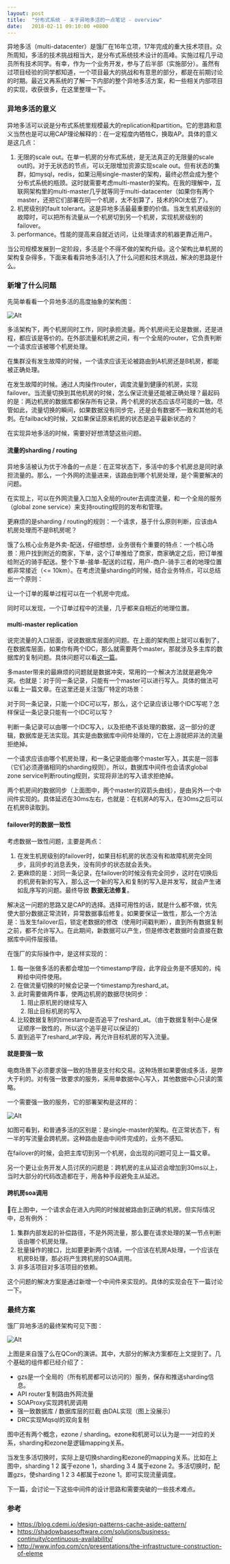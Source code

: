 ```yaml
---
layout: post
title:  "分布式系统 - 关于异地多活的一点笔记 - overview"
date:   2018-02-11 09:10:00 +0800
---
```


异地多活（multi-datacenter）是饿厂在16年立项，17年完成的重大技术项目。众所周知，多活的技术挑战相当大，是分布式系统技术设计的高峰。实施过程几乎动员所有技术同学。有幸，作为一个业务开发，参与了后半部（实施部分）。虽然有过项目经验的同学都知道，一个项目最大的挑战和有意思的部分，都是在前期讨论的时期。最近又再系统的了解一下内部的整个异地多活方案，和一些相关内部项目的实现，收获很多，在这里整理一下。

### 异地多活的意义

异地多活可以说是分布式系统里规模最大的replication和partition。它的思路和意义当然也是可以用CAP理论解释的：在一定程度内牺牲C，换取AP。具体的意义是这几点：

1. 无限的scale out。在单一机房的分布式系统，是无法真正的无限量的scale out的。对于无状态的节点，可以无限增加资源实现scale out。但有状态的集群，如mysql，redis，如果沿用single-master的架构，最终必然会成为整个分布式系统的瓶颈。这时就需要考虑multi-master的架构。在我的理解中，互联网架构里的multi-master几乎就等同于multi-datacenter（如果你有两个master，还把它们部署在同一个机房，太不划算了，技术的ROI太低了）。
2. 机房级别的fault tolerant。这是异地多活最最重要的价值。当发生机房级别的故障时，可以把所有流量从一个机房切到另一个机房，实现机房级别的failover。
3. performance。性能的提高来自就近访问，让处理请求的机器更靠近用户。

当公司规模发展到一定阶段，多活是个不得不做的架构升级。这个架构比单机房的架构复杂得多，下面来看看异地多活引入了什么问题和技术挑战，解决的思路是什么。

### 新增了什么问题

先简单看看一个异地多活的高度抽象的架构图：

![Alt](/images/multi-datacenter-1.jpg)

多活架构下，两个机房同时工作，同时承担流量。两个机房间无论是数据，还是进程，都应该是等价的。在外部流量和机房之间，有一个全局的router，它负责判断一个请求应该被哪个机房处理。

在集群没有发生故障的时候，一个请求应该无论被路由到A机房还是B机房，都能被正确处理。

在发生故障的时候。通过人肉操作router，调度流量到健康的机房，实现failover。当流量切换到其他机房的时候，怎么保证流量还能被正确处理？最起码的是：两边机房的数据库都保存所有记录，两个机房的状态应该尽可能的一致。尽管如此，流量切换的瞬间，如果数据没有同步完，还是会有数据不一致和其他的毛刺。在failback的时候，又如果保证原来机房的状态是追平最新状态的？

在实现异地多活的时候，需要好好想清楚这些问题。

#### 流量的sharding / routing

异地多活被认为优于冷备的一点是：在正常状态下，多活中的多个机房总是同时承担流量的。那么，一个外网的流量进来，该路由到哪个机房处理，是个需要解决的问题。

在实现上，可以在外网流量入口加入全局的router去调度流量，和一个全局的服务（global zone service）来支持routing规则的发布和管理。

更麻烦的是sharding / routing的规则：一个请求，基于什么原则判断，应该由A机房处理而不是B机房呢？

饿了么核心业务是外卖-配送，仔细想想，业务很有个重要的特点：一个核心场景：用户找到附近的商家，下单，这个订单推给了商家，商家确定之后，把订单推给附近的骑手配送。整个下单-接单-配送的过程，用户-商户-骑手三者的地理位置都非常接近（<= 10km）。在考虑流量sharding的时候，结合业务特点，可以总结出一个原则：

让一个订单的履单过程可以在一个机房中完成。

同时可以发现，一个订单过程中的流量，几乎都来自相近的地理位置。

#### multi-master replication

说完流量的入口层面，说说数据库层面的问题。在上面的架构图上就可以看到了，在数据库层面，如果你有两个IDC，那么就需要两个master。那就涉及多主库的数据库的复制问题。具体问题可以看[这一篇](2018/02/06/distributed-system-replication.html)。

多master带来的最麻烦的问题就是数据冲突，常用的一个解决方法就是避免冲突。也就是：对于同一条记录，只能有一个master可以进行写入。具体的做法可以看上一篇文章。在这里还是关注饿厂特定的场景：

对于同一条记录，只能一个IDC可以写，那么，这个记录应该让哪个IDC写呢？怎样保证一条记录只能有一个IDC可以写？

判断一条记录可以由哪一个IDC写入，以及拒绝不该处理的数据，这一部分的逻辑，数据库是无法实现。其实是由数据库中间件处理的，它在上游就把非法的流量拒绝掉。

一个请求应该由哪个机房处理，和一条记录能由哪个master写入，其实是一回事（它们必须遵循相同的sharding规则）。所以，数据库中间件也会请求global zone service判断routing规则，实现将非法的写入请求拒绝掉。

两个机房间的数据同步（上面图中，两个master的双箭头曲线），是由另外一个中间件实现的。具体延迟在30ms左右，也就是：在机房A的写入，在30ms之后可以在机房B读取到。

#### failover时的数据一致性

考虑数据一致性问题，主要是两点：

1. 在发生机房级别的failover时，如果目标机房的状态没有和故障机房完全同步，且同步的消息丢失，没有同步的状态就会丢失。
2. 更麻烦的是：对同一条记录，在failover的时候没有完全同步，这时在切换后的机房有新的写入，那么这一个新的写入和复制的写入是并发写，就会产生诸如乱序写的问题。最终导致 **数据无法修复**。

解决这一问题的思路又是CAP的选择。选择可用性的话，就是什么都不做，优先使大部分数据正常流转，异常数据事后修复。如果要保证一致性，那么一个方法是：当发生failover后，锁定老数据的修改（使用时间戳判断），直到所有数据复制之前，都不允许写入。在此期间，新数据可以产生，但是修改老数据时会直接在数据库中间件层报错。

在饿厂的实际操作中，是这样实现的：

1. 每一张做多活的表都会增加一个timestamp字段，此字段业务是不感知的，纯粹给中间件使用。
2. 在做流量切换的时候会记录一个timestamp为reshard_at。
3. 此时需要做两件事，使两边机房的数据尽快同步：
   1. 阻止原机房的继续写入
   2. 阻止目标机房的写入
4. 比较数据复制的timestamp是否追平了reshard_at。（由于数据复制中心是保证顺序一致性的，所以这个追平是可以保证的）
5. 直到追平了reshard_at字段，再允许目标机房的写入流量。

#### 就是要强一致

电商场景下必须要求强一致的场景是支付和交易。这种场景如果要做成多活，是弊大于利的。对有强一致要求的服务，采用单数据中心写入，其他数据中心只读的策略。

一个需要强一致的服务，它的部署架构是这样的：

![Alt](/images/multi-datacenter-2.jpg)

如图可看到，和普通多活的区别是：是single-master的架构。在正常状态下，有一半的写流量会跨机房。这种路由是由中间件完成的，业务不感知。

在failover的时候，会把主库切到另一个机房，会出现的问题可见上一篇文章。

另一个更让业务开发人员讨厌的问题是：跨机房的主从延迟会增加到30ms以上，当时大部分的代码改造都在于，用各种手段避免主从延迟。

#### 跨机房soa调用

在上图中，一个请求会在进入内网的时候就被路由到正确的机房。但实际情况中，总有例外：

1. 集群内部发起的补偿路径，不是外网流量，那么要在请求处理的某一节点判断该由哪个机房处理。
2. 批量操作的接口，比如要更新两个店铺，一个应该在机房A处理，一个应该在机房B处理，那必将产生跨机房的SOA调用。
3. 非多活项目对多活项目的依赖。

这个问题的解决方案是通过新增一个中间件来实现的。具体的实现会在下一篇讨论一下。

### 最终方案

饿厂异地多活的最终架构可见下图：

![Alt](/images/multi-datacenter-3.jpg)

上图是来自饿了么在QCon的演讲。其中，大部分的解决方案都在上文提到了。几个基础的组件都已经介绍了：

- gzs是一个全局的（所有机房都可以访问的）服务，保存和推送sharding信息。
- API router复制路由外网流量
- SOAProxy实现跨机房调用
- 强一致数据库 / 数据库层的拦截 由DAL实现（图上没展示）
- DRC实现Mqsql的双向复制

图中还有两个概念，ezone / sharding。ezone和机房可以认为是一一对应的关系，sharding和ezone是逻辑mapping关系。

当发生多活切换时，实际上是切换sharding和ezone的mapping关系。比如在上图中，sharding 1 2 属于ezone 1，sharding 3 4 属于ezone 2。多活切换时，配置gzs，使sharding 1 2 3 4都属于ezone 1。即可实现流量调度。

下一篇，会讨论一下这些中间件的设计思路和需要突破的一些技术难点。

### 参考

- https://blog.cdemi.io/design-patterns-cache-aside-pattern/
- https://shadowbasesoftware.com/solutions/business-continuity/continuous-availability/
- http://www.infoq.com/cn/presentations/the-infrastructure-construction-of-eleme
